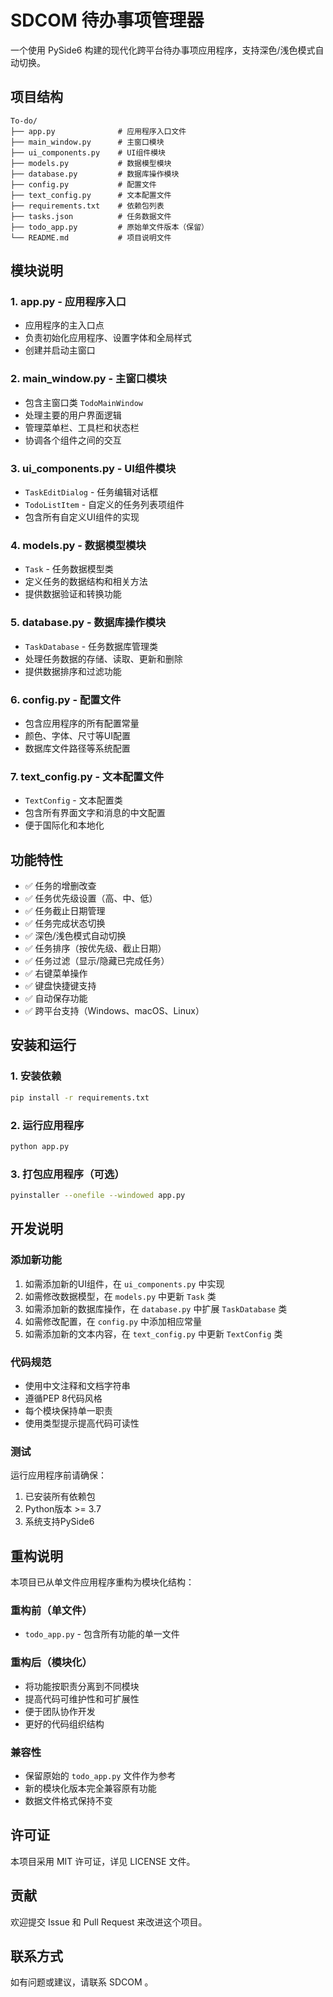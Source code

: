 # SDCOM 待办事项管理器

一个使用 PySide6 构建的现代化跨平台待办事项应用程序，支持深色/浅色模式自动切换。

## 项目结构

```
To-do/
├── app.py              # 应用程序入口文件
├── main_window.py      # 主窗口模块
├── ui_components.py    # UI组件模块
├── models.py           # 数据模型模块
├── database.py         # 数据库操作模块
├── config.py           # 配置文件
├── text_config.py      # 文本配置文件
├── requirements.txt    # 依赖包列表
├── tasks.json          # 任务数据文件
├── todo_app.py         # 原始单文件版本（保留）
└── README.md           # 项目说明文件
```

## 模块说明

### 1. app.py - 应用程序入口
- 应用程序的主入口点
- 负责初始化应用程序、设置字体和全局样式
- 创建并启动主窗口

### 2. main_window.py - 主窗口模块
- 包含主窗口类 `TodoMainWindow`
- 处理主要的用户界面逻辑
- 管理菜单栏、工具栏和状态栏
- 协调各个组件之间的交互

### 3. ui_components.py - UI组件模块
- `TaskEditDialog` - 任务编辑对话框
- `TodoListItem` - 自定义的任务列表项组件
- 包含所有自定义UI组件的实现

### 4. models.py - 数据模型模块
- `Task` - 任务数据模型类
- 定义任务的数据结构和相关方法
- 提供数据验证和转换功能

### 5. database.py - 数据库操作模块
- `TaskDatabase` - 任务数据库管理类
- 处理任务数据的存储、读取、更新和删除
- 提供数据排序和过滤功能

### 6. config.py - 配置文件
- 包含应用程序的所有配置常量
- 颜色、字体、尺寸等UI配置
- 数据库文件路径等系统配置

### 7. text_config.py - 文本配置文件
- `TextConfig` - 文本配置类
- 包含所有界面文字和消息的中文配置
- 便于国际化和本地化

## 功能特性

- ✅ 任务的增删改查
- ✅ 任务优先级设置（高、中、低）
- ✅ 任务截止日期管理
- ✅ 任务完成状态切换
- ✅ 深色/浅色模式自动切换
- ✅ 任务排序（按优先级、截止日期）
- ✅ 任务过滤（显示/隐藏已完成任务）
- ✅ 右键菜单操作
- ✅ 键盘快捷键支持
- ✅ 自动保存功能
- ✅ 跨平台支持（Windows、macOS、Linux）

## 安装和运行

### 1. 安装依赖
```bash
pip install -r requirements.txt
```

### 2. 运行应用程序
```bash
python app.py
```

### 3. 打包应用程序（可选）
```bash
pyinstaller --onefile --windowed app.py
```

## 开发说明

### 添加新功能
1. 如需添加新的UI组件，在 `ui_components.py` 中实现
2. 如需修改数据模型，在 `models.py` 中更新 `Task` 类
3. 如需添加新的数据库操作，在 `database.py` 中扩展 `TaskDatabase` 类
4. 如需修改配置，在 `config.py` 中添加相应常量
5. 如需添加新的文本内容，在 `text_config.py` 中更新 `TextConfig` 类

### 代码规范
- 使用中文注释和文档字符串
- 遵循PEP 8代码风格
- 每个模块保持单一职责
- 使用类型提示提高代码可读性

### 测试
运行应用程序前请确保：
1. 已安装所有依赖包
2. Python版本 >= 3.7
3. 系统支持PySide6

## 重构说明

本项目已从单文件应用程序重构为模块化结构：

### 重构前（单文件）
- `todo_app.py` - 包含所有功能的单一文件

### 重构后（模块化）
- 将功能按职责分离到不同模块
- 提高代码可维护性和可扩展性
- 便于团队协作开发
- 更好的代码组织结构

### 兼容性
- 保留原始的 `todo_app.py` 文件作为参考
- 新的模块化版本完全兼容原有功能
- 数据文件格式保持不变

## 许可证

本项目采用 MIT 许可证，详见 LICENSE 文件。

## 贡献

欢迎提交 Issue 和 Pull Request 来改进这个项目。

## 联系方式

如有问题或建议，请联系 SDCOM 。